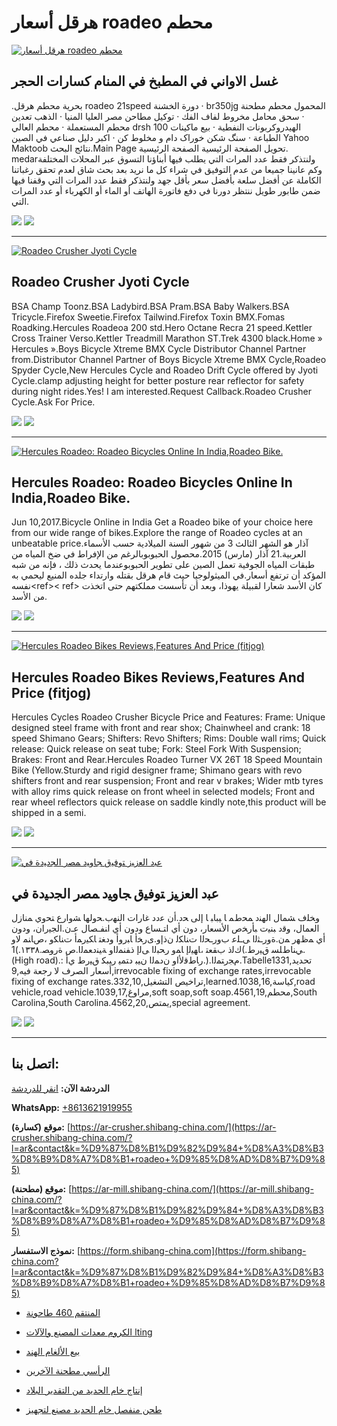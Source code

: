 # هرقل أسعار roadeo محطم

<a href="https://swt.shibang-china.com/?l=ar&img&k=%D9%87%D8%B1%D9%82%D9%84+%D8%A3%D8%B3%D8%B9%D8%A7%D8%B1+roadeo+%D9%85%D8%AD%D8%B7%D9%85" target="_blank">![هرقل أسعار roadeo محطم](http://static.shibang-china.com/all-800x300/189.jpg)</a>

## غسل الاواني في المطبخ في المنام كسارات الحجر
.بحرية محطم هرقل roadeo 21speed دورة الخشنة &middot; br350jg المحمول محطم مطحنة &middot; سحق محامل مخروط لفاف الفك &middot; توكيل مطاحن مصر العليا المنيا &middot; الذهب تعدين محطم المستعملة &middot; محطم العالي drsh 100 الهيدروكربونات النفطية &middot; بيع ماكينات الطباعة &middot; سنگ شکن خوراک دام و مخلوط کن &middot; اكبر دليل صناعي في الصين Yahoo Maktoob نتائج البحث.Main Page تحويل الصفحة الرئيسية الصفحة الرئيسية. medarولنتذكر فقط عدد المرات التي يطلب فيها أبناؤنا التسوق عبر المحلات المختلفة وكم عانينا جميعا من عدم التوفيق في شراء كل ما نريد بعد بحث شاق لعدم تحقق رغباتنا الكاملة عن أفضل سلعة بأفضل سعر بأقل جهد ولنتذكر فقط عدد المرات التي وقفنا فيها ضمن طابور طويل ننتظر دورنا في دفع فاتورة الهاتف أو الماء أو الكهرباء أو عدد المرات التي.


<a href="https://whatsapp.shibangsoft.com/WhatsApp.php" target="_blank" title="WhatsApp">![](http://static.shibang-china.com/icon/whatsapp.png)</a> <a href="https://swt.shibang-china.com/?l=ar&icon&k=%D9%87%D8%B1%D9%82%D9%84+%D8%A3%D8%B3%D8%B9%D8%A7%D8%B1+roadeo+%D9%85%D8%AD%D8%B7%D9%85" target="_blank">![](http://static.shibang-china.com/icon/chat-ar.png)</a>

---

<a href="https://swt.shibang-china.com/?l=ar&img&k=%D9%87%D8%B1%D9%82%D9%84+%D8%A3%D8%B3%D8%B9%D8%A7%D8%B1+roadeo+%D9%85%D8%AD%D8%B7%D9%85" target="_blank">![Roadeo Crusher Jyoti Cycle](http://static.shibang-china.com/all-800x300/1337.jpg)</a>

## Roadeo Crusher Jyoti Cycle
BSA Champ Toonz.BSA Ladybird.BSA Pram.BSA Baby Walkers.BSA Tricycle.Firefox Sweetie.Firefox Tailwind.Firefox Toxin BMX.Fomas Roadking.Hercules Roadeoa 200 std.Hero Octane Recra 21 speed.Kettler Cross Trainer Verso.Kettler Treadmill Marathon ST.Trek 4300 black.Home » Hercules ».Boys Bicycle Xtreme BMX Cycle Distributor Channel Partner from.Distributor Channel Partner of Boys Bicycle Xtreme BMX Cycle,Roadeo Spyder Cycle,New Hercules Cycle and Roadeo Drift Cycle offered by Jyoti Cycle.clamp adjusting height for better posture rear reflector for safety during night rides.Yes! I am interested.Request Callback.Roadeo Crusher Cycle.Ask For Price.


<a href="https://whatsapp.shibangsoft.com/WhatsApp.php" target="_blank" title="WhatsApp">![](http://static.shibang-china.com/icon/whatsapp.png)</a> <a href="https://swt.shibang-china.com/?l=ar&icon&k=%D9%87%D8%B1%D9%82%D9%84+%D8%A3%D8%B3%D8%B9%D8%A7%D8%B1+roadeo+%D9%85%D8%AD%D8%B7%D9%85" target="_blank">![](http://static.shibang-china.com/icon/chat-ar.png)</a>

---

<a href="https://swt.shibang-china.com/?l=ar&img&k=%D9%87%D8%B1%D9%82%D9%84+%D8%A3%D8%B3%D8%B9%D8%A7%D8%B1+roadeo+%D9%85%D8%AD%D8%B7%D9%85" target="_blank">![Hercules Roadeo: Roadeo Bicycles Online In India,Roadeo Bike.](http://static.shibang-china.com/all-800x300/650.jpg)</a>

## Hercules Roadeo: Roadeo Bicycles Online In India,Roadeo Bike.
Jun 10,2017.Bicycle Online in India Get a Roadeo bike of your choice here from our wide range of bikes.Explore the range of Roadeo cycles at an unbeatable price.آذار هو الشهر الثالث 3 من شهور السنة الميلادية حسب الأسماء العربية.21 آذار (مارس) 2015.محصول الحبوبوبالرغم من الإفراط في ضخ المياه من طبقات المياه الجوفية تعمل الصين على تطوير الحبوبوعندما يحدث ذلك ، فإنه من شبه المؤكد أن ترتفع أسعار.في الميثولوجيا حيث قام هرقل بقتله وارتداء جلده المنيع ليحمي به نفسه&lt;ref&gt;&lt; ref&gt; كان الأسد شعارا لقبيلة يهوذا، وبعد أن تأسست مملكتهم حتى اتخذت من الأسد.


<a href="https://whatsapp.shibangsoft.com/WhatsApp.php" target="_blank" title="WhatsApp">![](http://static.shibang-china.com/icon/whatsapp.png)</a> <a href="https://swt.shibang-china.com/?l=ar&icon&k=%D9%87%D8%B1%D9%82%D9%84+%D8%A3%D8%B3%D8%B9%D8%A7%D8%B1+roadeo+%D9%85%D8%AD%D8%B7%D9%85" target="_blank">![](http://static.shibang-china.com/icon/chat-ar.png)</a>

---

<a href="https://swt.shibang-china.com/?l=ar&img&k=%D9%87%D8%B1%D9%82%D9%84+%D8%A3%D8%B3%D8%B9%D8%A7%D8%B1+roadeo+%D9%85%D8%AD%D8%B7%D9%85" target="_blank">![Hercules Roadeo Bikes Reviews,Features And Price (fitjog)](http://static.shibang-china.com/all-800x300/925.jpg)</a>

## Hercules Roadeo Bikes Reviews,Features And Price (fitjog)
Hercules Cycles Roadeo Crusher Bicycle Price and Features: Frame: Unique designed steel frame with front and rear shox; Chainwheel and crank: 18 speed Shimano Gears; Shifters: Revo Shifters; Rims: Double wall rims; Quick release: Quick release on seat tube; Fork: Steel Fork With Suspension; Brakes: Front and Rear.Hercules Roadeo Turner VX 26T 18 Speed Mountain Bike (Yellow.Sturdy and rigid designer frame; Shimano gears with revo shifters front and rear suspension; Front and rear v brakes; Wider mtb tyres with alloy rims quick release on front wheel in selected models; Front and rear wheel reflectors quick release on saddle kindly note,this product will be shipped in a semi.


<a href="https://whatsapp.shibangsoft.com/WhatsApp.php" target="_blank" title="WhatsApp">![](http://static.shibang-china.com/icon/whatsapp.png)</a> <a href="https://swt.shibang-china.com/?l=ar&icon&k=%D9%87%D8%B1%D9%82%D9%84+%D8%A3%D8%B3%D8%B9%D8%A7%D8%B1+roadeo+%D9%85%D8%AD%D8%B7%D9%85" target="_blank">![](http://static.shibang-china.com/icon/chat-ar.png)</a>

---

<a href="https://swt.shibang-china.com/?l=ar&img&k=%D9%87%D8%B1%D9%82%D9%84+%D8%A3%D8%B3%D8%B9%D8%A7%D8%B1+roadeo+%D9%85%D8%AD%D8%B7%D9%85" target="_blank">![ﻋﺒﺩ ﺍﻟﻌﺯﻴﺯ ﺘﻭﻓﻴﻕ ﺠﺎﻭﻴﺩ ﻤﺼﺭ ﺍﻟﺠﺩﻴﺩﺓ ﻓﻲ](http://static.shibang-china.com/all-800x300/438.jpg)</a>

## ﻋﺒﺩ ﺍﻟﻌﺯﻴﺯ ﺘﻭﻓﻴﻕ ﺠﺎﻭﻴﺩ ﻤﺼﺭ ﺍﻟﺠﺩﻴﺩﺓ ﻓﻲ
ﻭﺨﻠﻑ ﺸﻤﺎل ﺍﻟﻬﻨﺩ ﻤﺤﻁﻤ ﺎ ﻴﺒﺎﺒ ﺎ ﺇﻟﻰ ﺤﺩ.ﺃﻥ ﻋﺩﺩ ﻏﺎﺭﺍﺕ ﺍﻟﻨﻬﺏ.ﺤﻭﻟﻬﺎ ﺸﻭﺍﺭﻉ ﺘﺤﻭﻱ ﻤﻨﺎﺯل ﺍﻟﻌﻤﺎل، ﻭﻗﺩ ﺒﻨﻴﺕ ﺒﺄﺭﺨﺹ ﺍﻷﺴﻌﺎﺭ، ﺩﻭﻥ ﺃﻱ ﺍﺘـﺴﺎﻉ ﻭﺩﻭﻥ ﺃﻱ ﺍﻨﻔـﺼﺎل ﻋـﻥ.ﺍﻟﺠﻴﺭﺍﻥ، ﻭﺩﻭﻥ ﺃﻱ ﻤﻅﻬﺭ ﻤﻥ.ﺓﻭﺭـﺜﻟﺍ ﻰـﻠﻋ ﺏﻭﺭـﺤﻟﺍ ﺕﻨﺎﻜﻟ ﻥﺫﺇﻭ.ﻯﺭﺨﺃ ﺎﺒﺭﻭﺃ ﻭﺩﻐﺘ ﺎﻜﻴﺭﻤﺃ ﺕﻨﺎﻜﻭ ،ﺹﺎﻨﻤ ﻻﻭ ﻙﻟﺫ ﺏﻘﻌﺘ ،ﺎﻬﻴﻟﺇ ﺎﻤﻭ ﺭﺤﺒﻟﺍ ﻰﻟﺇ ﺫﻔﻨﻤﻟﺍﻭ ﺔﻴﻨﺩﻌﻤﻟﺍ.ﺹ ﺓﺭﻭﺼ.١٣٣٨.)1(.ﻲﻨﺎﻁﻠﺴ ﻕﻴﺭﻁ.(High road).: ﺭﺎﻁﻗﻷﺍﻭ ﻥﺩﻤﻟﺍ ﻥﻴﺒ ﺩﺘﻤﻴ ﺭﻴﺒﻜ ﻕﻴﺭﻁ ﻱﺃ.).ﻡﺠﺭﺘﻤﻟﺍ.Tabelle1331,تحديد أسعار الصرف لا رجعة فيه,9,irrevocable fixing of exchange rates,irrevocable fixing of exchange rates.332,تراخيص التشغيل,10,learned.1038,كياسة,16,road vehicle,road vehicle.1039,مراوغ,17,soft soap,soft soap.4561,محطم,19,South Carolina,South Carolina.4562,يمتص,20,special agreement.


<a href="https://whatsapp.shibangsoft.com/WhatsApp.php" target="_blank" title="WhatsApp">![](http://static.shibang-china.com/icon/whatsapp.png)</a> <a href="https://swt.shibang-china.com/?l=ar&icon&k=%D9%87%D8%B1%D9%82%D9%84+%D8%A3%D8%B3%D8%B9%D8%A7%D8%B1+roadeo+%D9%85%D8%AD%D8%B7%D9%85" target="_blank">![](http://static.shibang-china.com/icon/chat-ar.png)</a>

---
## اتصل بنا:

**الدردشة الآن:** [انقر للدردشة](https://swt.shibang-china.com?l=ar&contact&k=%D9%87%D8%B1%D9%82%D9%84+%D8%A3%D8%B3%D8%B9%D8%A7%D8%B1+roadeo+%D9%85%D8%AD%D8%B7%D9%85)

**WhatsApp:**  [+8613621919955](https://whatsapp.shibangsoft.com/WhatsApp.php)

**موقع (كسارة):** [https://ar-crusher.shibang-china.com/](https://ar-crusher.shibang-china.com/?l=ar&contact&k=%D9%87%D8%B1%D9%82%D9%84+%D8%A3%D8%B3%D8%B9%D8%A7%D8%B1+roadeo+%D9%85%D8%AD%D8%B7%D9%85)

**موقع (مطحنة):** [https://ar-mill.shibang-china.com/](https://ar-mill.shibang-china.com/?l=ar&contact&k=%D9%87%D8%B1%D9%82%D9%84+%D8%A3%D8%B3%D8%B9%D8%A7%D8%B1+roadeo+%D9%85%D8%AD%D8%B7%D9%85)

**نموذج الاستفسار:** [https://form.shibang-china.com](https://form.shibang-china.com?l=ar&contact&k=%D9%87%D8%B1%D9%82%D9%84+%D8%A3%D8%B3%D8%B9%D8%A7%D8%B1+roadeo+%D9%85%D8%AD%D8%B7%D9%85)

* [المنتقم 460 طاحونة](../30/%D8%A7%D9%84%D9%85%D9%86%D8%AA%D9%82%D9%85%20460%20%D8%B7%D8%A7%D8%AD%D9%88%D9%86%D8%A9.md)

* [الكروم معدات المصنع والآلات lting](../27/%D8%A7%D9%84%D9%83%D8%B1%D9%88%D9%85%20%D9%85%D8%B9%D8%AF%D8%A7%D8%AA%20%D8%A7%D9%84%D9%85%D8%B5%D9%86%D8%B9%20%D9%88%D8%A7%D9%84%D8%A2%D9%84%D8%A7%D8%AA%20lting.md)

* [بيع الألغام الهند](../30/%D8%A8%D9%8A%D8%B9%20%D8%A7%D9%84%D8%A3%D9%84%D8%BA%D8%A7%D9%85%20%D8%A7%D9%84%D9%87%D9%86%D8%AF.md)

* [الرأسي مطحنة الآخرين](../29/%D8%A7%D9%84%D8%B1%D8%A3%D8%B3%D9%8A%20%D9%85%D8%B7%D8%AD%D9%86%D8%A9%20%D8%A7%D9%84%D8%A2%D8%AE%D8%B1%D9%8A%D9%86.md)

* [إنتاج خام الحديد من التقدير البلاد](../30/%D8%A5%D9%86%D8%AA%D8%A7%D8%AC%20%D8%AE%D8%A7%D9%85%20%D8%A7%D9%84%D8%AD%D8%AF%D9%8A%D8%AF%20%D9%85%D9%86%20%D8%A7%D9%84%D8%AA%D9%82%D8%AF%D9%8A%D8%B1%20%D8%A7%D9%84%D8%A8%D9%84%D8%A7%D8%AF.md)

* [طحن منفصل خام الحديد مصنع لتجهيز](../28/%D8%B7%D8%AD%D9%86%20%D9%85%D9%86%D9%81%D8%B5%D9%84%20%D8%AE%D8%A7%D9%85%20%D8%A7%D9%84%D8%AD%D8%AF%D9%8A%D8%AF%20%D9%85%D8%B5%D9%86%D8%B9%20%D9%84%D8%AA%D8%AC%D9%87%D9%8A%D8%B2.md)